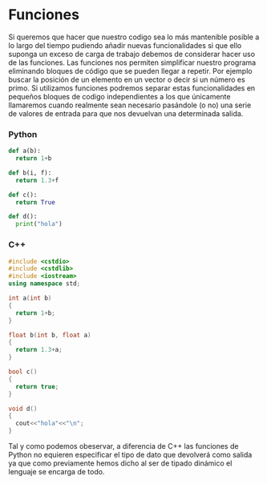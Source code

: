 # Funciones

Si queremos que hacer que nuestro codigo sea lo más mantenible posible a lo largo del tiempo pudiendo  añadir nuevas funcionalidades si que ello suponga un exceso de carga de trabajo debemos de considerar hacer uso de las funciones. Las funciones nos permiten simplificar nuestro programa eliminando bloques de código que se pueden llegar a repetir. Por ejemplo buscar la posición de un elemento en un vector o decir si un número es primo. Si utilizamos funciones podremos separar estas funcionalidades en pequeños bloques de codigo independientes a los que únicamente llamaremos cuando realmente sean necesario pasándole (o no) una serie de valores de entrada para que nos devuelvan una determinada salida.  

### Python

```python
def a(b):
  return 1+b

def b(i, f):
  return 1.3+f

def c():
  return True

def d():
  print("hola")
```

### C++

```cpp
#include <cstdio>
#include <cstdlib>
#include <iostream>
using namespace std;

int a(int b)
{
  return 1+b;
}

float b(int b, float a)
{
  return 1.3+a;
}

bool c()
{
  return true;
}

void d()
{
  cout<<"hola"<<"\n";
}
```

Tal y como podemos obeservar, a diferencia de C++ las funciones de Python no equieren especificar el tipo de dato que devolverá como salida ya que como previamente hemos dicho al ser de tipado dinámico el lenguaje se encarga de todo.